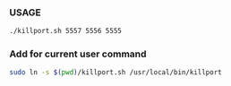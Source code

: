 ### USAGE
```bash
./killport.sh 5557 5556 5555
```

### Add for current user command
```bash
sudo ln -s $(pwd)/killport.sh /usr/local/bin/killport
``` 